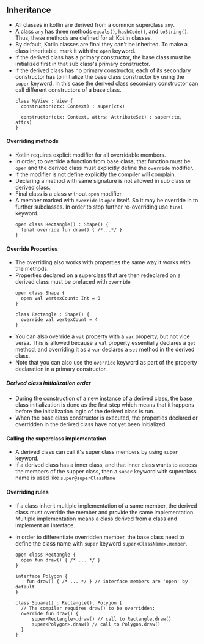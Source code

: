 ## Inheritance

- All classes in kotlin are derived from a common superclass `any`.
- A class `any` has three methods `equals()`, `hashCode()`, and `toString()`. Thus, these methods are defined for all Kotlin classes.
- By default, Kotlin classes are final they can't be inherited. To make a class inheritable, mark it with the `open` keyword.
- If the derived class has a primary constructor, the base class must be initialized first in that sub class's primary constructor.
- If the derived class has no primary constructor, each of its secondary constructor has to initialize the base class constructor by using the `super` keyword. In this case the derived class secondary constructor can call different constructors of a base class.
  ```
  class MyView : View {
    constructor(ctx: Context) : super(ctx)

    constructor(ctx: Context, attrs: AttributeSet) : super(ctx, attrs)
  }
  ```

#### Overriding methods
- Kotlin requires explicit modifier for all overridable members.
- In order, to override a function from base class, that function must be `open` and the derived class must explicitly define the `override` modifier.
- If the modifier is not define explicitly the compiler will complain.
- Declaring a method with same signature is not allowed in sub class or derived class.
- Final class is a class without `open` modifier.
- A member marked with `override` is `open` itself. So it may be override in to further subclasses. In order to stop further re-overriding use `final` keyword.
  ```
  open class Rectangle() : Shape() {
    final override fun draw() { /*...*/ }
  }
  ```

#### Override Properties
- The overriding also works with properties the same way it works with the methods.
- Properties declared on a superclass that are then redeclared on a derived class must be prefaced with `override`
  ```
  open class Shape {
    open val vertexCount: Int = 0
  }

  class Rectangle : Shape() {
    override val vertexCount = 4
  }
  ```
- You can also override a `val` property with a `var` property, but not vice versa. This is allowed because a `val` property essentially declares a `get` method, and overriding it as a `var` declares a `set` method in the derived class.
- Note that you can also use the `override` keyword as part of the property declaration in a primary constructor.

##### Derived class initialization order
- During the construction of a new instance of a derived class, the base class initialization is done as the first step which means that it happens before the initialization logic of the derived class is run.
-  When the base class constructor is executed, the properties declared or overridden in the derived class have not yet been initialized.

#### Calling the superclass implementation
- A derived class can call it's super class members by using `super` keyword.
- If a derived class has a inner class, and that inner class wants to access the members of the  supper class, then a `super` keyword with superclass name is used like `super@superClassName`

#### Overriding rules
- If a class inherit multiple implementation of a same member, the derived class must override the member and provide the same implementation. Multiple implementation means a class derived from a class and implement an interface.
- In order to differentiate overridden member, the base class need to define the class name with `super` keyword `super<ClassName>.member`. 

  ```
  open class Rectangle {
    open fun draw() { /* ... */ }
  }

  interface Polygon {
      fun draw() { /* ... */ } // interface members are 'open' by default
  }

  class Square() : Rectangle(), Polygon {
    // The compiler requires draw() to be overridden:
    override fun draw() {
        super<Rectangle>.draw() // call to Rectangle.draw()
        super<Polygon>.draw() // call to Polygon.draw()
    }
  }
  ```
  